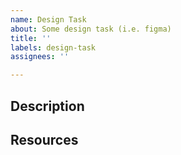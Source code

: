 ```yaml
---
name: Design Task
about: Some design task (i.e. figma)
title: ''
labels: design-task
assignees: ''

---
```


## Description

## Resources
